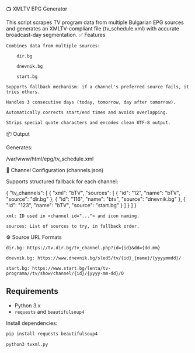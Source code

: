 📺 XMLTV EPG Generator

This script scrapes TV program data from multiple Bulgarian EPG sources and generates an XMLTV-compliant file (tv_schedule.xml) with accurate broadcast-day segmentation.
✅ Features

    Combines data from multiple sources:

        dir.bg

        dnevnik.bg

        start.bg

    Supports fallback mechanism: if a channel's preferred source fails, it tries others.

    Handles 3 consecutive days (today, tomorrow, day after tomorrow).

    Automatically corrects start/end times and avoids overlapping.

    Strips special quote characters and encodes clean UTF-8 output.

📦 Output

Generates:

/var/www/html/epg/tv_schedule.xml

🧠 Channel Configuration (channels.json)

Supports structured fallback for each channel:

{
  "tv_channels": [
    {
      "xml": "bTV",
      "sources": [
        { "id": "12", "name": "bTV", "source": "dir.bg" },
        { "id": "116", "name": "btv", "source": "dnevnik.bg" },
        { "id": "123", "name": "bTV", "source": "start.bg" }
      ]
    }
  ]
}

    xml: ID used in <channel id="..."> and icon naming.

    sources: List of sources to try, in fallback order.

⚙️ Source URL Formats

    dir.bg: https://tv.dir.bg/tv_channel.php?id={id}&dd={dd.mm}

    dnevnik.bg: https://www.dnevnik.bg/sled5/tv/{id}_{name}/{yyyymmdd}/

    start.bg: https://www.start.bg/lenta/tv-programa//tv/show/channel/{id}/{yyyy-mm-dd}/0

## Requirements

* Python 3.x
* `requests` and `beautifulsoup4`

Install dependencies:

```bash
pip install requests beautifulsoup4
```
```bash
python3 tvxml.py
```
